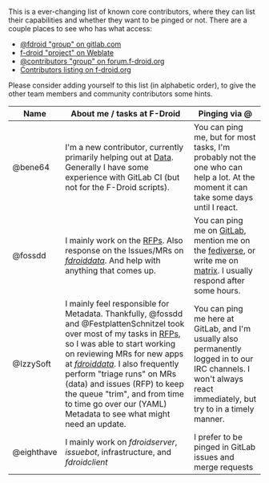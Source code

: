 This is a ever-changing list of known core contributors, where they can list their capabilities and whether they want to be pinged or not.  There are a couple places to see who has what access:

* [@fdroid "group" on gitlab.com](https://gitlab.com/groups/fdroid/-/group_members)
* [f-droid "project" on Weblate](https://hosted.weblate.org/access/f-droid/#users)
* [@contributors "group" on forum.f-droid.org](https://forum.f-droid.org/g/contributors)
* [Contributors listing on f-droid.org](https://f-droid.org/en/about/#contributors)

Please consider adding yourself to this list (in alphabetic order), to give the other team members and community contributors some hints.

| Name | About me / tasks at F-Droid | Pinging via @ |
| ------ | ------ | ------ |
| @bene64 | I'm a new contributor, currently primarily helping out at [Data](https://gitlab.com/fdroid/fdroiddata). Generally I have some experience with GitLab CI (but not for the F-Droid scripts). | You can ping me, but for most tasks, I'm probably not the one who can help a lot. At the moment it can take some days until I react.|
| @fossdd |I mainly work on the [RFPs](https://gitlab.com/fdroid/rfp/-/issues). Also response on the Issues/MRs on [_fdroiddata_](https://gitlab.com/fdroid/fdroiddata). And help with anything that comes up. | You can ping me on [GitLab](https://gitlab.com/fossdd), mention me on the [fediverse](https://chaos.social/@fossdd), or write me on [matrix](https://matrix.to/#/@fossdd:matrix.org). I usually respond after some hours. |
| @IzzySoft | I mainly feel responsible for Metadata. Thankfully, @fossdd and @FestplattenSchnitzel took over most of my tasks in [RFPs](https://gitlab.com/fdroid/rfp/-/issues), so I was able to start working on reviewing MRs for new apps at [_fdroiddata_](https://gitlab.com/fdroid/fdroiddata). I also frequently perform "triage runs" on MRs (data) and issues (RFP) to keep the queue "trim", and from time to time go over our (YAML) Metadata to see what might need an update. | You can ping me here at GitLab, and I'm usually also permanently logged in to our IRC channels. I won't always react immediately, but try to in a timely manner. |
| @eighthave | I mainly work on _fdroidserver_, _issuebot_, infrastructure, and _fdroidclient_ | I prefer to be pinged in GitLab issues and merge requests |